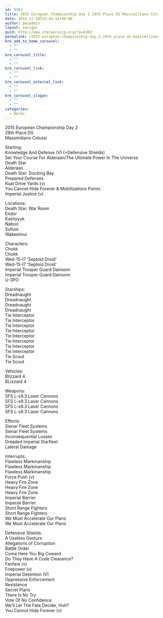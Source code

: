 ```yaml
---
id: 8363
title: 2015 European Championship Day 2 29th Place DS Massimiliano Colussi SYCFA TIES
date: 2015-11-20T15:44:14+00:00
author: pwsadmin
layout: swccgpc
guid: http://www.starwarsccg.org/?p=8363
permalink: /2015-european-championship-day-2-29th-place-ds-massimiliano-colussi-sycfa-ties/
bre_add_to_home_carousel:
  - ""
  - ""
bre_carousel_title:
  - ""
  - ""
bre_carousel_link:
  - ""
  - ""
bre_carousel_external_link:
  - ""
  - ""
bre_carousel_slogan:
  - ""
  - ""
categories:
  - Decks
---
```

2015 European Championship Day 2  
29th Place DS  
Massimiliano Colussi

Starting:  
Knowledge And Defense (V) (+Defensive Shields)  
Set Your Course For Alderaan/The Ultimate Power In The Universe  
Death Star  
Alderaan  
Death Star: Docking Bay  
Prepared Defenses  
Kuat Drive Yards (v)  
You Cannot Hide Forever & Mobilizations Points  
Imperial Justice (v)

Locations:  
Death Star: War Room  
Endor  
Kashyyyk  
Naboo  
Sullust  
Wakeelmui

Characters:  
Chokk  
Chokk  
Wed-15-I7 &#8216;Septoid Droid&#8217;  
Wed-15-I7 &#8216;Septoid Droid&#8217;  
Imperial Trooper Guard Dainsom  
Imperial Trooper Guard Dainsom  
U-3PO

Starships:  
Dreadnaught  
Dreadnaught  
Dreadnaught  
Dreadnaught  
Tie Interceptor  
Tie Interceptor  
Tie Interceptor  
Tie Interceptor  
Tie Interceptor  
Tie Interceptor  
Tie Interceptor  
Tie Interceptor  
Tie Scout  
Tie Scout

Vehicles:  
Blizzard 4  
BLizzard 4

Weapons:  
SFS L-s9.3 Laser Cannons  
SFS L-s9.3 Laser Cannons  
SFS L-s9.3 Laser Cannons  
SFS L-s9.3 Laser Cannons

Effects:  
Sienar Fleet Systems  
Sienar Fleet Systems  
Inconsequential Losses  
Dreaded Imperial Starfleet  
Lateral Damage

Interrupts:  
Flawless Markmanship  
Flawless Markmanship  
Flawless Markmanship  
Force Push (v)  
Heavy Fire Zone  
Heavy Fire Zone  
Heavy Fire Zone  
Imperial Barrier  
Imperial Barrier  
Short Range Fighters  
Short Range Fighters  
We Must Accelerate Our Plans  
We Must Accelerate Our Plans

Defensive Shields:  
A Useless Gesture  
Allegations of Corruption  
Battle Order  
Come Here You Big Coward  
Do They Have A Code Clearance?  
Fanfare (v)  
Firepower (v)  
Imperial Detention (V)  
Oppressive Enforcement  
Resistance  
Secret Plans  
There Is No Try  
Vote Of No Confidence  
We&#8217;ll Let The Fate Decide, Huh?  
You Cannot Hide Forever (v)